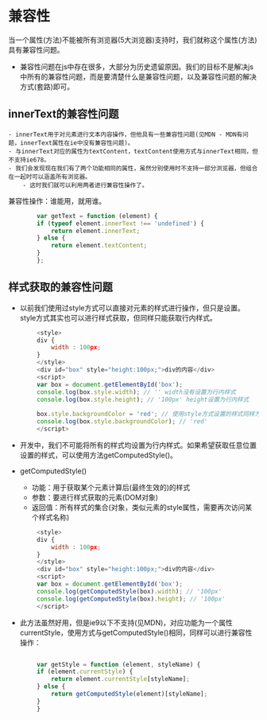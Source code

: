 # 兼容性

当一个属性(方法)不能被所有浏览器(5大浏览器)支持时，我们就称这个属性(方法)具有兼容性问题。
- 兼容性问题在js中存在很多，大部分为历史遗留原因。我们的目标不是解决js中所有的兼容性问题，而是要清楚什么是兼容性问题，以及兼容性问题的解决方式(套路)即可。

## innerText的兼容性问题

    - innerText用于对元素进行文本内容操作，但他具有一些兼容性问题(见MDN - MDN有问题，innerText属性在ie中没有兼容性问题)。
    - 与innerText对应的属性为textContent，textContent使用方式与innerText相同，但不支持ie678。
    - 我们会发现现在我们有了两个功能相同的属性，虽然分别使用时不支持一部分浏览器，但组合在一起时可以涵盖所有浏览器。
        - 这时我们就可以利用两者进行兼容性操作了。

兼容性操作：谁能用，就用谁。
```javascript
        var getText = function (element) {
        if (typeof element.innerText !== 'undefined') {
            return element.innerText;
        } else {
            return element.textContent;
        }
        };
```

## 样式获取的兼容性问题

- 以前我们使用过style方式可以直接对元素的样式进行操作，但只是设置。style方式其实也可以进行样式获取，但同样只能获取行内样式。

```javascript
        <style>
        div {
            width : 100px;
        }
        </style>
        <div id="box" style="height:100px;">div的内容</div>
        <script>
        var box = document.getElementById('box');
        console.log(box.style.width); // '' width没有设置为行内样式
        console.log(box.style.height); // '100px' height设置为行内样式
        
        box.style.backgroundColor = 'red'; // 使用style方式设置的样式同样为行内样式，可以获取
        console.log(box.style.backgroundColor); // 'red'
        </script>
```
 - 开发中，我们不可能将所有的样式均设置为行内样式。如果希望获取任意位置设置的样式，可以使用方法getComputedStyle()。

 - getComputedStyle()

    - 功能：用于获取某个元素计算后(最终生效的)的样式
    - 参数：要进行样式获取的元素(DOM对象)
    - 返回值：所有样式的集合(对象，类似元素的style属性，需要再次访问某个样式名称)

```javascript
        <style>
        div {
            width : 100px;
        }
        </style>
        <div id="box" style="height:100px;">div的内容</div>
        <script>
        var box = document.getElementById('box');
        console.log(getComputedStyle(box).width); // '100px' 
        console.log(getComputedStyle(box).height); // '100px' 
        </script>
```
- 此方法虽然好用，但是ie9以下不支持(见MDN)，对应功能为一个属性currentStyle，使用方式与getComputedStyle()相同，同样可以进行兼容性操作：

```javascript

        var getStyle = function (element, styleName) {
        if (element.currentStyle) {
            return element.currentStyle[styleName];
        } else {
            return getComputedStyle(element)[styleName];
        }
        }
```

